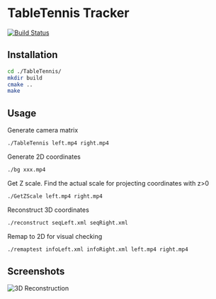 # TableTennis Tracker

[![Build Status](https://travis-ci.org/BrotherJing/TableTennis.svg?branch=master)](https://travis-ci.org/BrotherJing/TableTennis)

## Installation

```bash
cd ./TableTennis/
mkdir build
cmake ..
make
```

## Usage

Generate camera matrix
```bash
./TableTennis left.mp4 right.mp4
```

Generate 2D coordinates
```bash
./bg xxx.mp4
```

Get Z scale. Find the actual scale for projecting coordinates with z>0
```bash
./GetZScale left.mp4 right.mp4
```

Reconstruct 3D coordinates
```bash
./reconstruct seqLeft.xml seqRight.xml
```

Remap to 2D for visual checking
```bash
./remaptest infoLeft.xml infoRight.xml left.mp4 right.mp4
```

## Screenshots

![3D Reconstruction](http://7xrcar.com1.z0.glb.clouddn.com/Screenshot%20from%202017-03-03%2023-03-23.png)
